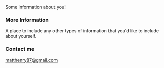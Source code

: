 

Some information about you!

### More Information

A place to include any other types of information that you'd like to include about yourself.

### Contact me

[matthenry87@gmail.com](mailto:matthenry87@gmail.com)
